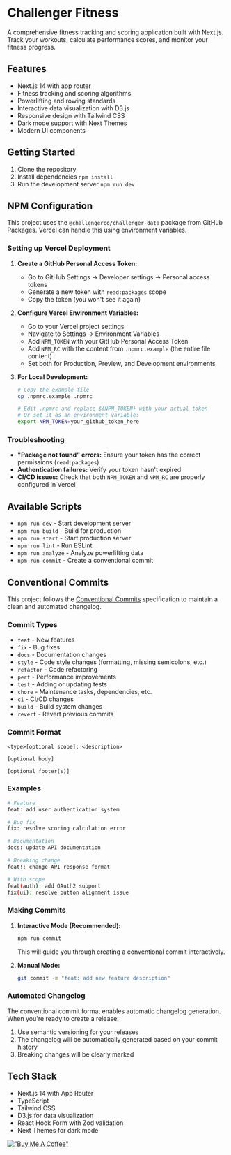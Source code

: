 # Challenger Fitness

A comprehensive fitness tracking and scoring application built with Next.js. Track your workouts, calculate performance scores, and monitor your fitness progress.

## Features

- Next.js 14 with app router
- Fitness tracking and scoring algorithms
- Powerlifting and rowing standards
- Interactive data visualization with D3.js
- Responsive design with Tailwind CSS
- Dark mode support with Next Themes
- Modern UI components

## Getting Started

1. Clone the repository
2. Install dependencies `npm install`
3. Run the development server `npm run dev`

## NPM Configuration

This project uses the `@challengerco/challenger-data` package from GitHub Packages. Vercel can handle this using environment variables.

### Setting up Vercel Deployment

1. **Create a GitHub Personal Access Token:**
   - Go to GitHub Settings → Developer settings → Personal access tokens
   - Generate a new token with `read:packages` scope
   - Copy the token (you won't see it again)

2. **Configure Vercel Environment Variables:**
   - Go to your Vercel project settings
   - Navigate to Settings → Environment Variables
   - Add `NPM_TOKEN` with your GitHub Personal Access Token
   - Add `NPM_RC` with the content from `.npmrc.example` (the entire file content)
   - Set both for Production, Preview, and Development environments

3. **For Local Development:**
   ```bash
   # Copy the example file
   cp .npmrc.example .npmrc
   
   # Edit .npmrc and replace ${NPM_TOKEN} with your actual token
   # Or set it as an environment variable:
   export NPM_TOKEN=your_github_token_here
   ```

### Troubleshooting

- **"Package not found" errors:** Ensure your token has the correct permissions (`read:packages`)
- **Authentication failures:** Verify your token hasn't expired
- **CI/CD issues:** Check that both `NPM_TOKEN` and `NPM_RC` are properly configured in Vercel

## Available Scripts

- `npm run dev` - Start development server
- `npm run build` - Build for production
- `npm run start` - Start production server
- `npm run lint` - Run ESLint
- `npm run analyze` - Analyze powerlifting data
- `npm run commit` - Create a conventional commit

## Conventional Commits

This project follows the [Conventional Commits](https://www.conventionalcommits.org/) specification to maintain a clean and automated changelog.

### Commit Types

- `feat` - New features
- `fix` - Bug fixes
- `docs` - Documentation changes
- `style` - Code style changes (formatting, missing semicolons, etc.)
- `refactor` - Code refactoring
- `perf` - Performance improvements
- `test` - Adding or updating tests
- `chore` - Maintenance tasks, dependencies, etc.
- `ci` - CI/CD changes
- `build` - Build system changes
- `revert` - Revert previous commits

### Commit Format

```
<type>[optional scope]: <description>

[optional body]

[optional footer(s)]
```

### Examples

```bash
# Feature
feat: add user authentication system

# Bug fix
fix: resolve scoring calculation error

# Documentation
docs: update API documentation

# Breaking change
feat!: change API response format

# With scope
feat(auth): add OAuth2 support
fix(ui): resolve button alignment issue
```

### Making Commits

1. **Interactive Mode (Recommended):**
   ```bash
   npm run commit
   ```
   This will guide you through creating a conventional commit interactively.

2. **Manual Mode:**
   ```bash
   git commit -m "feat: add new feature description"
   ```

### Automated Changelog

The conventional commit format enables automatic changelog generation. When you're ready to create a release:

1. Use semantic versioning for your releases
2. The changelog will be automatically generated based on your commit history
3. Breaking changes will be clearly marked

## Tech Stack

- Next.js 14 with App Router
- TypeScript
- Tailwind CSS
- D3.js for data visualization
- React Hook Form with Zod validation
- Next Themes for dark mode

[!["Buy Me A Coffee"](https://www.buymeacoffee.com/assets/img/custom_images/orange_img.png)](https://www.buymeacoffee.com/talhatahir)
